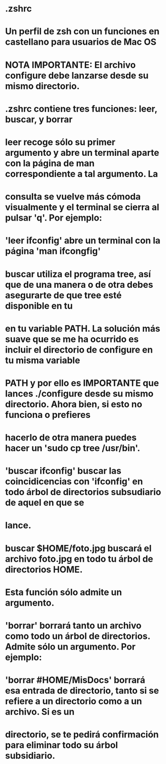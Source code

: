 # .zshrc
# Un perfil de zsh con un funciones en castellano para usuarios de Mac OS
#
# NOTA IMPORTANTE: El archivo configure debe lanzarse desde su mismo directorio.
# .zshrc contiene tres funciones: leer, buscar, y borrar
#
#
# leer recoge sólo su primer argumento y abre un terminal aparte con la página de man correspondiente a tal argumento. La  
# consulta se vuelve más cómoda visualmente y el terminal se cierra al pulsar 'q'. Por ejemplo:
#
# 'leer ifconfig' abre un terminal con la página 'man ifcongfig'
#
#
# buscar utiliza el programa tree, así que de una manera o de otra debes asegurarte de que tree esté disponible en tu
# en tu variable PATH. La solución más suave que se me ha ocurrido es incluir el directorio de configure en tu misma variable
# PATH y por ello es IMPORTANTE que lances ./configure desde su mismo directorio. Ahora bien, si esto no funciona o prefieres
# hacerlo de otra manera puedes hacer un 'sudo cp tree /usr/bin'.

# 'buscar ifconfig' buscar las coincidicencias con 'ifconfig' en todo árbol de directorios subsudiario de aquel en que se
# lance.
# buscar $HOME/foto.jpg buscará el archivo foto.jpg en todo tu árbol de directorios HOME.
# Esta función sólo admite un argumento.
#
#
# 'borrar' borrará tanto un archivo como todo un árbol de directorios. Admite sólo un argumento. Por ejemplo:
#
# 'borrar #HOME/MisDocs' borrará esa entrada de directorio, tanto si se refiere a un directorio como a un archivo. Si es un
# directorio, se te pedirá confirmación para eliminar todo su árbol subsidiario.
